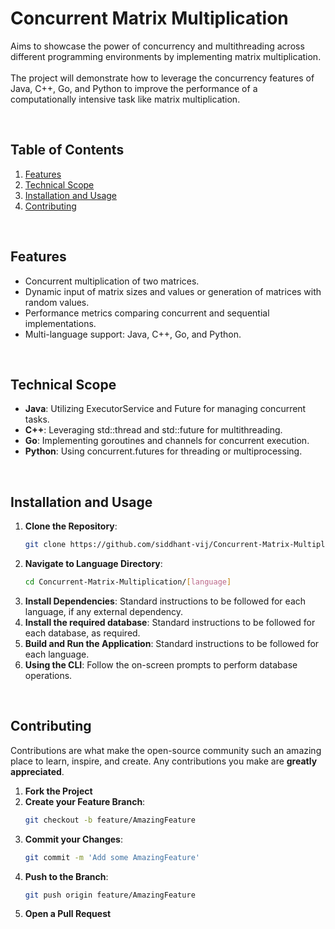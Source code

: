 # Concurrent Matrix Multiplication

Aims to showcase the power of concurrency and multithreading across different programming environments by implementing matrix multiplication.
<br>
<br>
The project will demonstrate how to leverage the concurrency features of Java, C++, Go, and Python to improve the performance of a computationally intensive task like matrix multiplication.

<br>

## Table of Contents

1. [Features](#features)
1. [Technical Scope](#technical-scope)
1. [Installation and Usage](#installation-and-usage)
1. [Contributing](#contributing)

<br>

## Features

- Concurrent multiplication of two matrices.
- Dynamic input of matrix sizes and values or generation of matrices with random values.
- Performance metrics comparing concurrent and sequential implementations.
- Multi-language support: Java, C++, Go, and Python.

<br>

## Technical Scope

- **Java**: Utilizing ExecutorService and Future for managing concurrent tasks.
- **C++**: Leveraging std::thread and std::future for multithreading.
- **Go**: Implementing goroutines and channels for concurrent execution.
- **Python**: Using concurrent.futures for threading or multiprocessing.

<br>

## Installation and Usage

1. **Clone the Repository**:
    ```bash
    git clone https://github.com/siddhant-vij/Concurrent-Matrix-Multiplication.git
    ```
2. **Navigate to Language Directory**:
    ```bash
    cd Concurrent-Matrix-Multiplication/[language]
    ```
3. **Install Dependencies**: Standard instructions to be followed for each language, if any external dependency.
4. **Install the required database**: Standard instructions to be followed for each database, as required.
3. **Build and Run the Application**: Standard instructions to be followed for each language.
4. **Using the CLI**: Follow the on-screen prompts to perform database operations.

<br>

## Contributing

Contributions are what make the open-source community such an amazing place to learn, inspire, and create. Any contributions you make are **greatly appreciated**.

1. **Fork the Project**
2. **Create your Feature Branch**: 
    ```bash
    git checkout -b feature/AmazingFeature
    ```
3. **Commit your Changes**: 
    ```bash
    git commit -m 'Add some AmazingFeature'
    ```
4. **Push to the Branch**: 
    ```bash
    git push origin feature/AmazingFeature
    ```
5. **Open a Pull Request**
